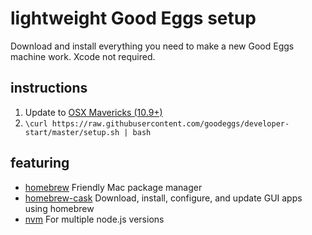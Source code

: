 # lightweight Good Eggs setup

Download and install everything you need to make a new Good Eggs machine work. Xcode not required.

## instructions

1. Update to [OSX Mavericks (10.9+)](https://itunes.apple.com/us/app/os-x-mavericks/id675248567?mt=12)
2. `\curl https://raw.githubusercontent.com/goodeggs/developer-start/master/setup.sh | bash`

## featuring

- [homebrew](http://brew.sh/) Friendly Mac package manager
- [homebrew-cask](https://github.com/phinze/homebrew-cask) Download, install, configure, and update GUI apps using homebrew
- [nvm](https://github.com/creationix/nvm) For multiple node.js versions
